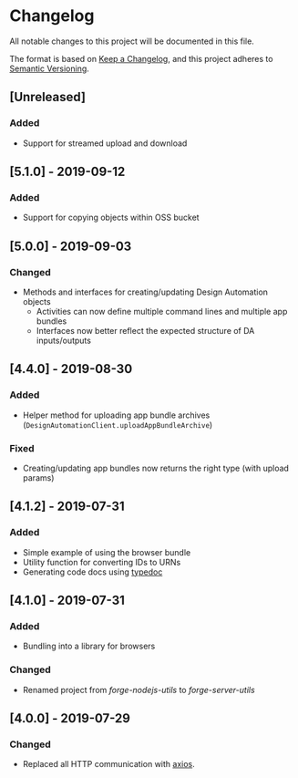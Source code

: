 # Changelog

All notable changes to this project will be documented in this file.

The format is based on [Keep a Changelog](https://keepachangelog.com/en/1.0.0/),
and this project adheres to [Semantic Versioning](https://semver.org/spec/v2.0.0.html).

## [Unreleased]

### Added
- Support for streamed upload and download

## [5.1.0] - 2019-09-12

### Added
- Support for copying objects within OSS bucket

## [5.0.0] - 2019-09-03

### Changed
- Methods and interfaces for creating/updating Design Automation objects
  - Activities can now define multiple command lines and multiple app bundles
  - Interfaces now better reflect the expected structure of DA inputs/outputs

## [4.4.0] - 2019-08-30

### Added
- Helper method for uploading app bundle archives (`DesignAutomationClient.uploadAppBundleArchive`)

### Fixed
- Creating/updating app bundles now returns the right type (with upload params)

## [4.1.2] - 2019-07-31

### Added
- Simple example of using the browser bundle
- Utility function for converting IDs to URNs
- Generating code docs using [typedoc](https://github.com/TypeStrong/typedoc)

## [4.1.0] - 2019-07-31

### Added
- Bundling into a library for browsers

### Changed
- Renamed project from _forge-nodejs-utils_ to _forge-server-utils_

## [4.0.0] - 2019-07-29

### Changed
- Replaced all HTTP communication with [axios](https://github.com/axios/axios).
